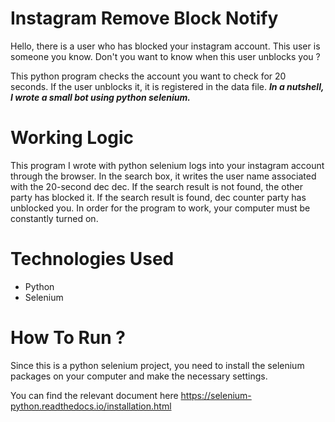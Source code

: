 # Instagram Remove Block Notify

Hello, there is a user who has blocked your instagram account. This user is someone you know. Don't you want to know when this user unblocks you ?

This python program checks the account you want to check for 20 seconds. If the user unblocks it, it is registered in the data file.
***In a nutshell, I wrote a small bot using python selenium.***

# Working Logic

This program I wrote with python selenium logs into your instagram account through the browser. In the search box, it writes the user name associated with the 20-second dec dec. If the search result is not found, the other party has blocked it. If the search result is found, dec counter party has unblocked you.
In order for the program to work, your computer must be constantly turned on.

# Technologies Used

 - Python
 - Selenium

# How To Run ?
Since this is a python selenium project, you need to install the selenium packages on your computer and make the necessary settings.

You can find the relevant document here https://selenium-python.readthedocs.io/installation.html
